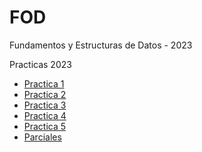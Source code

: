 # FOD
Fundamentos y Estructuras de Datos - 2023

Practicas 2023
<br>
  - [Practica 1](/MD's/FODPractica1.md)
  - [Practica 2](/MD's/FODPractica2.md)
  - [Practica 3](/MD's/FODPractica3.md)
  - [Practica 4](/Practica/Practica4)
  - [Practica 5](/Practica/Practica5)
  - [Parciales](/Parciales)

